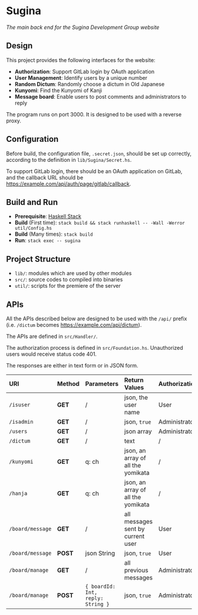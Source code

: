 # Sugina

_The main back end for the Sugina Development Group website_

## Design

This project provides the following interfaces for the website:

* **Authorization**: Support GitLab login by OAuth application
* **User Management**: Identify users by a unique number
* **Random Dictum**: Randomly choose a dictum in Old Japanese
* **Kunyomi**: Find the Kunyomi of Kanji
* **Message board**: Enable users to post comments and administrators to reply

The program runs on port 3000. It is designed to be used with a reverse proxy.

## Configuration

Before build, the configuration file, `.secret.json`, should be set up correctly, according to the definition in `lib/Sugina/Secret.hs`.

To support GitLab login, there should be an OAuth application on GitLab, and the callback URL should be https://example.com/api/auth/page/gitlab/callback.

## Build and Run

* **Prerequisite**: [Haskell Stack](https://www.haskellstack.org/)
* **Build** (First time): `stack build && stack runhaskell -- -Wall -Werror util/Config.hs`
* **Build** (Many times): `stack build`
* **Run**: `stack exec -- sugina`

## Project Structure

* `lib/`: modules which are used by other modules
* `src/`: source codes to compiled into binaries
* `util/`: scripts for the premiere of the server

## APIs

All the APIs described below are designed to be used with the `/api/` prefix (i.e. `/dictum` becomes https://example.com/api/dictum).

The APIs are defined in `src/Handler/`.

The authorization process is defined in `src/Foundation.hs`. Unauthorized users would receive status code 401.

The responses are either in text form or in JSON form.

| URI | Method | Parameters | Return Values | Authorization |
| :- | :- | :- | :- | :- |
| `/isuser` | **GET** | / | json, the user name | User |
| `/isadmin` | **GET** | / | json, `true` | Administrator |
| `/users` | **GET** | / | json array | Administrator |
| `/dictum` | **GET** | / | text | / |
| `/kunyomi` | **GET** | q: ch | json, an array of all the yomikata | / |
| `/hanja` | **GET** | q: ch | json, an array of all the yomikata | / |
| `/board/message` | **GET** | / | all messages sent by current user | User |
| `/board/message` | **POST** | json String | json, `true` | User |
| `/board/manage` | **GET** | / | all previous messages | Administrator |
| `/board/manage` | **POST** | `{ boardId: Int, reply: String }` | json, `true` | Administrator |
